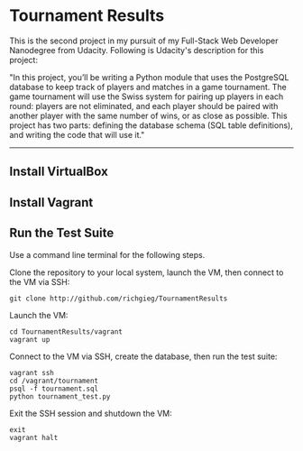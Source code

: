 # Tournament Results

This is the second project in my pursuit of my Full-Stack Web Developer
Nanodegree from Udacity. Following is Udacity's description for this project:

"In this project, you’ll be writing a Python module that uses the PostgreSQL
database to keep track of players and matches in a game tournament. The game
tournament will use the Swiss system for pairing up players in each round:
players are not eliminated, and each player should be paired with another player
with the same number of wins, or as close as possible. This project has two
parts: defining the database schema (SQL table definitions), and writing the
code that will use it."

----
## Install VirtualBox


## Install Vagrant


## Run the Test Suite
Use a command line terminal for the following steps.

Clone the repository to your local system, launch the VM, then connect to the VM
via SSH:

```
git clone http://github.com/richgieg/TournamentResults
```

Launch the VM:

```
cd TournamentResults/vagrant
vagrant up
```

Connect to the VM via SSH, create the database, then run the test suite:

```
vagrant ssh
cd /vagrant/tournament
psql -f tournament.sql
python tournament_test.py
```

Exit the SSH session and shutdown the VM:

```
exit
vagrant halt
```
